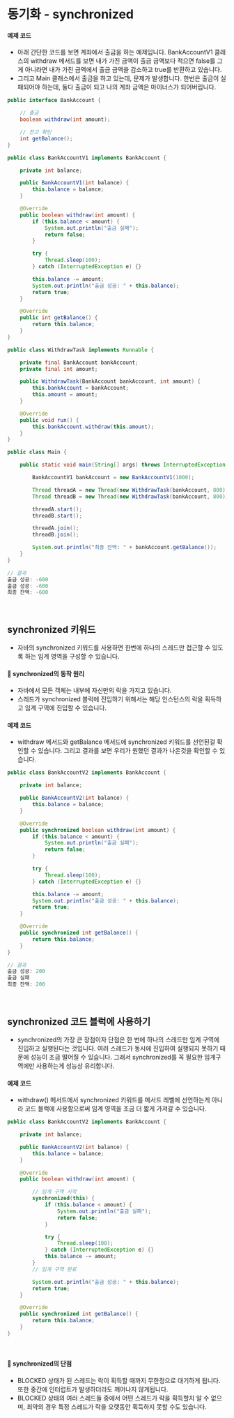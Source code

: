 # 동기화 - synchronized

#### 예제 코드

- 아래 간단한 코드를 보면 계좌에서 출금을 하는 예제입니다. BankAccountV1 클래스의 withdraw 메서드를 보면 내가 가진 금액이 출금 금액보다 적으면 false를 그게 아니라면 내가 가진 금액에서 출금 금액을 감소하고 true를 반환하고 있습니다.
- 그리고 Main 클래스에서 출금을 하고 있는데, 문제가 발생합니다. 한번은 출금이 실패되어야 하는데, 둘다 출금이 되고 나의 계좌 금액은 마이너스가 되어버립니다.

```java
public interface BankAccount {

    // 출금
    boolean withdraw(int amount);

    // 잔고 확인
    int getBalance();
}

public class BankAccountV1 implements BankAccount {

    private int balance;

    public BankAccountV1(int balance) {
        this.balance = balance;
    }

    @Override
    public boolean withdraw(int amount) {
        if (this.balance < amount) {
            System.out.println("출금 실패");
            return false;
        }

        try {
            Thread.sleep(100);
        } catch (InterruptedException e) {}

        this.balance -= amount;
        System.out.println("출금 성공: " + this.balance);
        return true;
    }

    @Override
    public int getBalance() {
        return this.balance;
    }
}

public class WithdrawTask implements Runnable {

    private final BankAccount bankAccount;
    private final int amount;

    public WithdrawTask(BankAccount bankAccount, int amount) {
        this.bankAccount = bankAccount;
        this.amount = amount;
    }

    @Override
    public void run() {
        this.bankAccount.withdraw(this.amount);
    }
}

public class Main {

    public static void main(String[] args) throws InterruptedException {

        BankAccountV1 bankAccount = new BankAccountV1(1000);

        Thread threadA = new Thread(new WithdrawTask(bankAccount, 800));
        Thread threadB = new Thread(new WithdrawTask(bankAccount, 800));

        threadA.start();
        threadB.start();

        threadA.join();
        threadB.join();

        System.out.println("최종 잔액: " + bankAccount.getBalance());
    }
}

// 결과
출금 성공: -600
출금 성공: -600
최종 잔액: -600
```

<br>

## synchronized 키워드

- 자바의 synchronized 키워드를 사용하면 한번에 하나의 스레드만 접근할 수 있도록 하는 임계 영역을 구성할 수 있습니다.

#### 🚗 synchronized의 동작 원리

- 자바에서 모든 객체는 내부에 자신만의 락을 가지고 있습니다.
- 스레드가 synchronized 블럭에 진입하기 위해서는 해당 인스턴스의 락을 획득하고 임계 구역에 진입할 수 있습니다.

#### 예제 코드

- withdraw 메서드와 getBalance 메서드에 synchronized 키워드를 선언된걸 확인할 수 있습니다. 그리고 결과를 보면 우리가 원했던 결과가 나온것을 확인할 수 있습니다.

```java
public class BankAccountV2 implements BankAccount {

    private int balance;

    public BankAccountV2(int balance) {
        this.balance = balance;
    }

    @Override
    public synchronized boolean withdraw(int amount) {
        if (this.balance < amount) {
            System.out.println("출금 실패");
            return false;
        }

        try {
            Thread.sleep(100);
        } catch (InterruptedException e) {}

        this.balance -= amount;
        System.out.println("출금 성공: " + this.balance);
        return true;
    }

    @Override
    public synchronized int getBalance() {
        return this.balance;
    }
}

// 결과
출금 성공: 200
출금 실패
최종 잔액: 200
```

<br>

## synchronized 코드 블럭에 사용하기

- synchronized의 가장 큰 장점이자 단점은 한 번에 하나의 스레드만 임계 구역에 진입하고 실행된다는 것입니다. 여러 스레드가 동시에 진입하여 실행되지 못하기 때문에 성능이 조금 떨어질 수 있습니다. 그래서 synchronized를 꼭 필요한 임계구역에만 사용하는게 성능상 유리합니다.

#### 예제 코드

- withdraw() 메서드에서 synchronized 키워드를 메서드 레벨에 선언하는게 아니라 코드 블럭에 사용함으로써 임계 영역을 조금 더 짧게 가져갈 수 있습니다.

```java
public class BankAccountV2 implements BankAccount {

    private int balance;

    public BankAccountV2(int balance) {
        this.balance = balance;
    }

    @Override
    public boolean withdraw(int amount) {

        // 임계 구역 시작
        synchronized(this) {
            if (this.balance < amount) {
                System.out.println("출금 실패");
                return false;
            }

            try {
                Thread.sleep(100);
            } catch (InterruptedException e) {}
            this.balance -= amount;
        }
        // 임계 구역 완료

        System.out.println("출금 성공: " + this.balance);
        return true;
    }

    @Override
    public synchronized int getBalance() {
        return this.balance;
    }
}
```

<br>

#### 🧨 synchronized의 단점

- BLOCKED 상태가 된 스레드는 락이 획득할 때까지 무한정으로 대기하게 됩니다. 또한 중간에 인터럽트가 발생하더라도 깨어나지 않게됩니다.
- BLOCKED 상태의 여러 스레드들 중에서 어떤 스레드가 락을 획득할지 알 수 없으며, 최약의 경우 특정 스레드가 락을 오랫동안 획득하지 못할 수도 있습니다.


